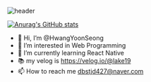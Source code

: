 ![header](https://capsule-render.vercel.app/api?type=waving&color=gradient&customColorList=0,2,2,5,30&height=300&section=header&text=Hello%World&fontSize=90)

[![Anurag's GitHub stats](https://github-readme-stats.vercel.app/api?username=HwangYoonSeong)](https://github.com/HwangYoonSeong/github-readme-stats)

- 👋 Hi, I’m @HwangYoonSeong
- 👀 I’m interested in Web Programming
- 🌱 I’m currently learning React Native
- 📚 my velog is https://velog.io/@lake19
- 📫 How to reach me dbstjd427@naver.com



<!---
HwangYoonSeong/HwangYoonSeong is a ✨ special ✨ repository because its `README.md` (this file) appears on your GitHub profile.
You can click the Preview link to take a look at your changes.
--->

